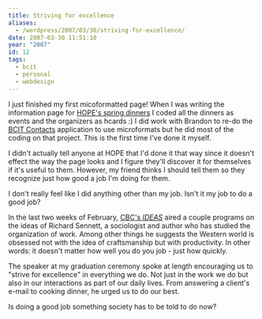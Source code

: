 ```yaml
---
title: Striving for excellence
aliases:
  - /wordpress/2007/03/30/striving-for-excellence/
date: 2007-03-30 11:51:10
year: "2007"
id: 12
tags:
  - bcit
  - personal
  - webdesign
---
```


I just finished my first micoformatted page!  When I was writing the information page for [HOPE's spring dinners](http://hope-international.com/fundraising/07_springdinners.html) I coded all the dinners as events and the organizers as hcards :)  I did work with Brandon to re-do the [BCIT Contacts](http://www.bcit.ca/contacts) application to use microformats but he did most of the coding on that project.  This is the first time I've done it myself.

I didn't actually tell anyone at HOPE that I'd done it that way since it doesn't effect the way the page looks and I figure they'll discover it for themselves if it's useful to them.  However, my friend thinks I should tell them so they recognize just how good a job I'm doing for them.

I don't really feel like I did anything other than my job.  Isn't it my job to do a good job?

In the last two weeks of February, [CBC's _IDEAS_](http://www.cbc.ca/ideas/) aired a couple programs on the ideas of Richard Sennett, a sociologist and author who has studied the organization of work.  Among other things he suggests the Western world is obsessed not with the idea of craftsmanship but with productivity.  In other words: it doesn't matter how well you do you job - just how quickly.

The speaker at my graduation ceremony spoke at length encouraging us to "<quote>strive for excellence</quote>" in everything we do.  Not just in the work we do but also in our interactions as part of our daily lives.  From answering a client's e-mail to cooking dinner, he urged us to do our best.

Is doing a good job something society has to be told to do now?
